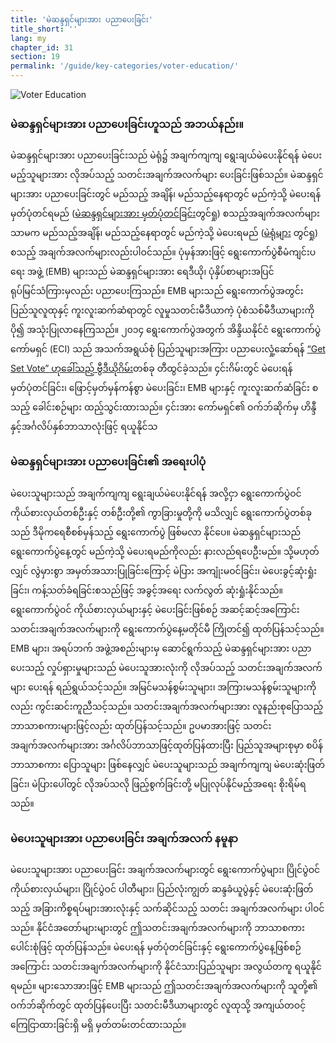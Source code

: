 ```yaml
---
title: 'မဲဆန္ဒရှင်များအား ပညာပေးခြင်း'
title_short: ''
lang: my
chapter_id: 31
section: 19
permalink: '/guide/key-categories/voter-education/'
---
```


![Voter Education](/images/inventory/categories/voter-education.png)

### မဲဆန္ဒရှင်များအား ပညာပေးခြင်းဟူသည် အဘယ်နည်း။

မဲဆန္ဒရှင်များအား ပညာပေးခြင်းသည် မဲရုံ၌ အချက်ကျကျ ရွေးချယ်မဲပေးနိုင်ရန် မဲပေးမည့်သူများအား လိုအပ်သည့် သတင်းအချက်အလက်များ ပေးခြင်းဖြစ်သည်။ မဲဆန္ဒရှင်များအား ပညာပေးခြင်းတွင် မည်သည့် အချိန်၊ မည်သည့်နေရာတွင် မည်ကဲ့သို့ မဲပေးရန်မှတ်ပုံတင်ရမည် ([မဲဆန္ဒရှင်များအား မှတ်ပုံတင်ခြင်း](/my/guide/key-categories/voter-registration/)တွင်ရှု) စသည့်အချက်အလက်များသာမက မည်သည့်အချိန်၊ မည်သည့်နေရာတွင် မည်ကဲ့သို့ မဲပေးရမည် ([မဲရုံများ](/my/guide/key-categories/polling-stations/) တွင်ရှု) စသည့် အချက်အလက်များလည်းပါဝင်သည်။ ပုံမှန်အားဖြင့် ရွေးကောက်ပွဲစီမံကျင်းပရေး အဖွဲ့ (EMB) များသည် မဲဆန္ဒရှင်များအား ရေဒီယို၊ ပုံနှိပ်စာများအပြင် ရုပ်မြင်သံကြားမှလည်း ပညာပေးကြသည်။ EMB များသည် ရွေးကောက်ပွဲအတွင်း ပြည်သူလူထုနှင့် ကူးလူးဆက်ဆံရာတွင် လူမှုသတင်းမီဒီယာကဲ့ ပုံစံသစ်မီဒီယာများကို ပို၍ အသုံးပြုလာနေကြသည်။ ၂၀၁၄ ရွေးကောက်ပွဲအတွက် အိန္ဒိယနိုင်ငံ ရွေးကောက်ပွဲကော်မရှင် (ECI) သည် အသက်အရွယ်စုံ ပြည်သူများအကြား ပညာပေးလှုံ့ဆော်ရန် [“Get Set Vote” ဟုခေါ်သည့် ဗွီဒီယိုဂိမ်း](http://eci.nic.in/eci_main1/Sveep/maze_english/index_english.html)တစ်ခု တီထွင်ခဲ့သည်။ ၄င်းဂိမ်းတွင် မဲပေးရန် မှတ်ပုံတင်ခြင်း၊ ဖြောင့်မှတ်မှန်ကန်စွာ မဲပေးခြင်း၊ EMB များနှင့် ကူးလူးဆက်ဆံခြင်း စသည့် ခေါင်းစဉ်များ ထည့်သွင်းထားသည်။ ၄င်းအား ကော်မရှင်၏ ဝက်ဘ်ဆိုက်မှ ဟိန္ဒီနှင့်အင်္ဂလိပ်နှစ်ဘာသာလုံးဖြင့် ရယူနိုင်သ

### မဲဆန္ဒရှင်များအား ပညာပေးခြင်း၏ အရေးပါပုံ

မဲပေးသူများသည် အချက်ကျကျ ရွေးချယ်မဲပေးနိုင်ရန် အလို့ငှာ ရွေးကောက်ပွဲဝင် ကိုယ်စားလှယ်တစ်ဦးနှင့် တစ်ဦးတို့၏ ကွာခြားမှုတို့ကို မသိလျှင် ရွေးကောက်ပွဲတစ်ခု သည် ဒီမိုကရေစီစစ်မှန်သည့် ရွေးကောက်ပွဲ ဖြစ်မလာ နိုင်ပေ။ မဲဆန္ဒရှင်များသည် ရွေးကောက်ပွဲနေ့တွင် မည်ကဲ့သို့ မဲပေးရမည်ကိုလည်း နားလည်ရပေဦးမည်။ သို့မဟုတ်လျှင် လွဲမှားစွာ အမှတ်အသားပြုခြင်းကြောင့် မဲပြား အကျုံးမဝင်ခြင်း၊ မဲပေးခွင့်ဆုံးရှုံးခြင်း၊ ကန့်သတ်ခံရခြင်းစသည်ဖြင့် အခွင့်အရေး လက်လွတ် ဆုံးရှုံးနိုင်သည်။ ရွေးကောက်ပွဲဝင် ကိုယ်စားလှယ်များနှင့် မဲပေးခြင်းဖြစ်စဉ် အဆင့်ဆင့်အကြောင်း သတင်းအချက်အလက်များကို ရွေးကောက်ပွဲနေ့မတိုင်မီ ကြိုတင်၍ ထုတ်ပြန်သင့်သည်။ EMB များ၊ အရပ်ဘက် အဖွဲ့အစည်းများမှ ဆောင်ရွက်သည့် မဲဆန္ဒရှင်များအား ပညာပေးသည့် လှုပ်ရှားမှုများသည် မဲပေးသူအားလုံးကို လိုအပ်သည့် သတင်းအချက်အလက်များ ပေးရန် ရည်ရွယ်သင့်သည်။ အမြင်မသန်စွမ်းသူများ၊ အကြားမသန်စွမ်းသူများကိုလည်း ကွင်းဆင်းကူညီသင့်သည်။ သတင်းအချက်အလက်များအား လူနည်းစုပြောသည့် ဘာသာစကားများဖြင့်လည်း ထုတ်ပြန်သင့်သည်။ ဥပမာအားဖြင့် သတင်းအချက်အလက်များအား အင်္ဂလိပ်ဘာသာဖြင့်ထုတ်ပြန်ထားပြီး ပြည်သူအများစုမှာ စပိန်ဘာသာစကား ပြောသူများ ဖြစ်နေလျှင် မဲပေးသူများသည် အချက်ကျကျ မဲပေးဆုံးဖြတ်ခြင်း၊ မဲပြားပေါ်တွင် လိုအပ်သလို ဖြည့်စွက်ခြင်းတို့ မပြုလုပ်နိုင်မည့်အရေး စိုးရိမ်ရသည်။

### မဲပေးသူများအား ပညာပေးခြင်း အချက်အလက် နမူနာ

မဲပေးသူများအား ပညာပေးခြင်း အချက်အလက်များတွင် ရွေးကောက်ပွဲများ၊ ပြိုင်ပွဲဝင် ကိုယ်စားလှယ်များ၊ ပြိုင်ပွဲဝင် ပါတီများ၊ ပြည်လုံးကျွတ် ဆန္ဒခံယူပွဲနှင့် မဲပေးဆုံးဖြတ်သည့် အခြားကိစ္စရပ်များအားလုံးနှင့် သက်ဆိုင်သည့် သတင်း အချက်အလက်များ ပါဝင်သည်။ နိုင်ငံအတော်များများတွင် ဤသတင်းအချက်အလက်များကို ဘာသာစကားပေါင်းစုံဖြင့် ထုတ်ပြန်သည်။ မဲပေးရန် မှတ်ပုံတင်ခြင်းနှင့် ရွေးကောက်ပွဲနေ့ဖြစ်စဉ်အကြောင်း သတင်းအချက်အလက်များကို နိုင်ငံသားပြည်သူများ အလွယ်တကူ ရယူနိုင်ရမည်။ များသောအားဖြင့် EMB များသည် ဤသတင်းအချက်အလက်များကို သူတို့၏ ဝက်ဘ်ဆိုက်တွင် ထုတ်ပြန်ပေးပြီး သတင်းမီဒီယာများတွင် လူထုသို့ အကျယ်တဝင့် ကြေငြာထားခြင်းရှိ မရှိ မှတ်တမ်းတင်ထားသည်။
